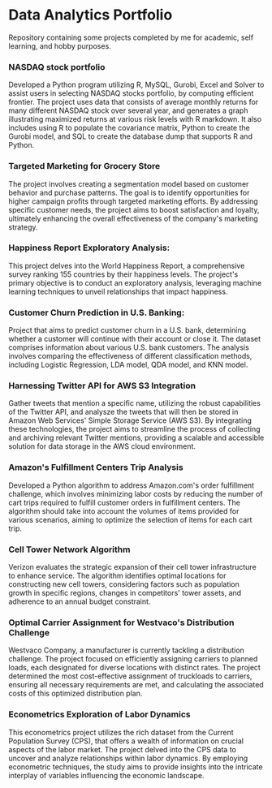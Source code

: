 # Data Analytics Portfolio 
Repository containing some projects completed by me for academic, self learning, and hobby purposes. 

### NASDAQ stock portfolio 
  Developed a Python program utilizing R, MySQL, Gurobi, Excel and Solver to assist users in selecting  NASDAQ stocks portfolio, by computing efficient frontier.  The project uses data that consists of average monthly returns for many different NASDAQ stock over several year, and generates a graph illustrating maximized returns at various risk levels with R markdown. It also includes using R to populate the covariance matrix, Python to create the Gurobi model, and SQL to create the database dump that supports R and Python. 

### Targeted Marketing for Grocery Store
  The project involves creating a segmentation model based on customer behavior and purchase patterns. The goal is to identify opportunities for higher campaign profits through targeted marketing efforts. By addressing specific customer needs, the project aims to boost satisfaction and loyalty, ultimately enhancing the overall effectiveness of the company's marketing strategy.

 ### Happiness Report Exploratory Analysis: 
  This project delves into the World Happiness Report, a comprehensive survey ranking 155 countries by their happiness levels. The project's primary objective is to conduct an exploratory analysis, leveraging machine learning techniques to unveil relationships that impact happiness.
  
### Customer Churn Prediction in U.S. Banking: 
  Project that aims to predict customer churn in a U.S. bank, determining whether a customer will continue with their account or close it. The dataset comprises information about various U.S. bank customers. The analysis involves comparing the effectiveness of different classification methods, including Logistic Regression, LDA model, QDA model, and KNN model.

### Harnessing Twitter API for AWS S3 Integration
  Gather tweets that mention a specific name, utilizing the robust capabilities of the Twitter API, and analysze the tweets that will then be stored in Amazon Web Services' Simple Storage Service (AWS S3). By integrating these technologies, the project aims to streamline the process of collecting and archiving relevant Twitter mentions, providing a scalable and accessible solution for data storage in the AWS cloud environment.

### Amazon's Fulfillment Centers Trip Analysis 
  Developed a Python algorithm to address Amazon.com's order fulfillment challenge, which involves minimizing labor costs by reducing the number of cart trips required to fulfill customer orders in fulfillment centers. The algorithm should take into account the volumes of items provided for various scenarios, aiming to optimize the selection of items for each cart trip. 

### Cell Tower Network Algorithm
  Verizon evaluates the strategic expansion of their cell tower infrastructure to enhance service. The algorithm identifies optimal locations for constructing new cell towers, considering factors such as population growth in specific regions, changes in competitors' tower assets, and adherence to an annual budget constraint. 

### Optimal Carrier Assignment for Westvaco's Distribution Challenge

Westvaco Company, a manufacturer is currently tackling a distribution challenge. The project focused on efficiently assigning carriers to planned loads, each designated for diverse locations with distinct rates. The project determined the most cost-effective assignment of truckloads to carriers, ensuring all necessary requirements are met, and calculating the associated costs of this optimized distribution plan.

### Econometrics Exploration of Labor Dynamics
  This econometrics project utilizes the rich dataset from the Current Population Survey (CPS), that offers a wealth of information on crucial aspects of the labor market. The project delved into the CPS data to uncover and analyze relationships within labor dynamics. By employing econometric techniques, the study aims to provide insights into the intricate interplay of variables influencing the economic landscape.
